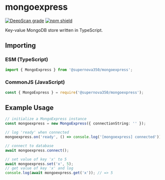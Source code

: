 # mongoexpress

[![DeepScan grade](https://deepscan.io/api/teams/16505/projects/19783/branches/520192/badge/grade.svg)](https://deepscan.io/dashboard#view=project&tid=16505&pid=19783&bid=520192)
[![npm shield](https://img.shields.io/npm/v/@supernova350/mongoexpress.svg)](https://www.npmjs.com/package/@supernova350/mongoexpress)

Key-value MongoDB store written in TypeScript.

## Importing

### ESM (TypeScript)

```ts
import { MongoExpress } from '@supernova350/mongoexpress';
```

### CommonJS (JavaScript)

```js
const { MongoExpress } = require('@supernova350/mongoexpress');
```

## Example Usage

```ts
// initialize a MongoExpress instance
const mongoexpress = new MongoExpress({ connectionString: '' });

// log 'ready' when connected
mongoexpress.on('ready', () => console.log('[mongoexpress] connected'));

// connect to database
await mongoexpress.connect();

// set value of key 'x' to 5
await mongoexpress.set('x', 5);
// get value of key 'x' and log
console.log(await mongoexpress.get('x')); // => 5
```
